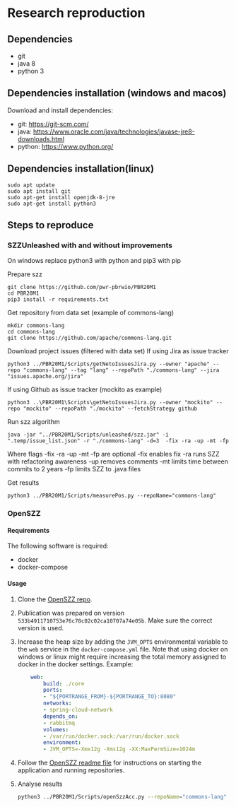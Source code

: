 # Research reproduction

## Dependencies
+ git
+ java 8
+ python 3

## Dependencies installation (windows and macos)
Download and install dependencies:
+ git: https://git-scm.com/
+ java: https://www.oracle.com/java/technologies/javase-jre8-downloads.html
+ python: https://www.python.org/

## Dependencies installation(linux)
```
sudo apt update
sudo apt install git
sudo apt-get install openjdk-8-jre
sudo apt-get install python3
```

## Steps to reproduce

### SZZUnleashed with and without improvements

On windows replace python3 with python and pip3 with pip

Prepare szz
```
git clone https://github.com/pwr-pbrwio/PBR20M1
cd PBR20M1
pip3 install -r requirements.txt
```
Get repository from data set (example of commons-lang)
```
mkdir commons-lang
cd commons-lang
git clone https://github.com/apache/commons-lang.git
```
Download project issues (filtered with data set)
If using Jira as issue tracker
```
python3 ../PBR20M1/Scripts/getNetoIssuesJira.py --owner "apache" --repo "commons-lang" --tag "lang" --repoPath "./commons-lang" --jira "issues.apache.org/jira"
```
If using Github as issue tracker (mockito as example)
```
python3 ..\PBR20M1\Scripts\getNetoIssuesJira.py --owner "mockito" --repo "mockito" --repoPath "./mockito" --fetchStrategy github
```
Run szz algorithm
```
java -jar "../PBR20M1/Scripts/unleashed/szz.jar" -i ".temp/issue_list.json" -r "./commons-lang" -d=3  -fix -ra -up -mt -fp
```
Where flags -fix -ra -up -mt -fp are optional
-fix enables fix
-ra runs SZZ with refactoring awareness
-up removes comments
-mt limits time between commits to 2 years
-fp limits SZZ to .java files

Get results
```
python3 ../PBR20M1/Scripts/measurePos.py --repoName="commons-lang"
```

### OpenSZZ

#### Requirements

The following software is required:

+ docker
+ docker-compose

#### Usage

1. Clone the [OpenSZZ repo](https://github.com/clowee/OpenSZZ-Cloud-Native).
2. Publication was prepared on version `533b4911710753e76c78c02c02ca10707a74e05b`. Make sure the correct version is used.
3. Increase the heap size by adding the `JVM_OPTS` environmental variable to the `web` service in the `docker-compose.yml` file. Note that using docker on windows or linux might require increasing the total memory assigned to docker in the docker settings. Example:

    ```yaml
        web:
            build: ./core
            ports:
            - "${PORTRANGE_FROM}-${PORTRANGE_TO}:8080"
            networks:
            - spring-cloud-network
            depends_on:
            - rabbitmq
            volumes:
            - /var/run/docker.sock:/var/run/docker.sock
            environment:
            - JVM_OPTS=-Xmx12g -Xms12g -XX:MaxPermSize=1024m
    ```

4. Follow the [OpenSZZ readme file](https://github.com/clowee/OpenSZZ-Cloud-Native) for instructions on starting the application and running repositories.
5. Analyse results

    ```bash
    python3 ../PBR20M1/Scripts/openSzzAcc.py --repoName="commons-lang"
    ```
